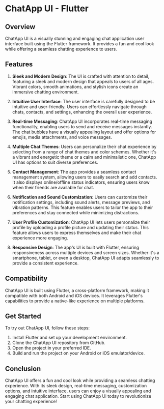 # ChatApp UI - Flutter

## Overview
ChatApp UI is a visually stunning and engaging chat application user interface built using the Flutter framework. It provides a fun and cool look while offering a seamless chatting experience to users.

## Features
1. **Sleek and Modern Design**: The UI is crafted with attention to detail, featuring a sleek and modern design that appeals to users of all ages. Vibrant colors, smooth animations, and stylish icons create an immersive chatting environment.

2. **Intuitive User Interface**: The user interface is carefully designed to be intuitive and user-friendly. Users can effortlessly navigate through chats, contacts, and settings, enhancing the overall user experience.

3. **Real-time Messaging**: ChatApp UI incorporates real-time messaging functionality, enabling users to send and receive messages instantly. The chat bubbles have a visually appealing layout and offer options for emojis, media attachments, and voice messages.

4. **Multiple Chat Themes**: Users can personalize their chat experience by selecting from a range of chat themes and color schemes. Whether it's a vibrant and energetic theme or a calm and minimalistic one, ChatApp UI has options to suit diverse preferences.

5. **Contact Management**: The app provides a seamless contact management system, allowing users to easily search and add contacts. It also displays online/offline status indicators, ensuring users know when their friends are available for chat.

6. **Notification and Sound Customization**: Users can customize their notification settings, including sound alerts, message previews, and vibration patterns. This feature enables users to tailor the app to their preferences and stay connected while minimizing distractions.

7. **User Profile Customization**: ChatApp UI lets users personalize their profile by uploading a profile picture and updating their status. This feature allows users to express themselves and make their chat experience more engaging.

8. **Responsive Design**: The app's UI is built with Flutter, ensuring responsiveness across multiple devices and screen sizes. Whether it's a smartphone, tablet, or even a desktop, ChatApp UI adapts seamlessly to provide a consistent experience.

## Compatibility
ChatApp UI is built using Flutter, a cross-platform framework, making it compatible with both Android and iOS devices. It leverages Flutter's capabilities to provide a native-like experience on multiple platforms.

## Get Started
To try out ChatApp UI, follow these steps:
1. Install Flutter and set up your development environment.
2. Clone the ChatApp UI repository from GitHub.
3. Open the project in your preferred IDE.
4. Build and run the project on your Android or iOS emulator/device.

## Conclusion
ChatApp UI offers a fun and cool look while providing a seamless chatting experience. With its sleek design, real-time messaging, customization options, and intuitive interface, users can enjoy a visually appealing and engaging chat application. Start using ChatApp UI today to revolutionize your chatting experience!
